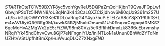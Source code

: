 $START$kCteTC1V59BXYR8yc5vohYgvReU5DQPaZmQoHKjbnT9QvaJFQpLwfGbwjnPSoTz5INWN8/oU8qNn3k443CaLQXZCl2jdhiov6Mi0qUx9361m2S7U+b/5+bGjdjOiWYY93KeK1fDLoaRngG4Y4yo75uPiETEIZaA8cY8jXYPKlhfS+Lm4zAVUiytQ8f/BEg9M/buwkS8B7jMhakt2mum81Un9EnqzaGzgaqstRMKS76gcMoHvAZMgWx2pE5zFiZW/98m80Vz/5eRBRihhDmxlzk8366uEbrvmshyNRqiYYk45hdChvvCwuBGjP7eNFngnIYUz/iniNTLoN1aUnun0BhWd2YTdNnUZHtvVStUpfhItBmXp/HuWvuqDLQZ7XNxg$END$